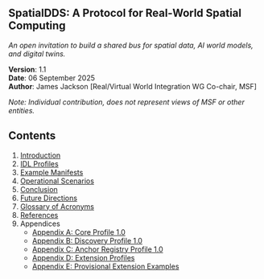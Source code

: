 ## **SpatialDDS: A Protocol for Real-World Spatial Computing**

*An open invitation to build a shared bus for spatial data, AI world models, and digital twins.*

**Version**: 1.1  
**Date**: 06 September 2025  
**Author**: James Jackson [Real/Virtual World Integration WG Co-chair, MSF]

*Note: Individual contribution, does not represent views of MSF or other entities.*

## Contents
1. [Introduction](sections/01-introduction.md)
2. [IDL Profiles](sections/02-idl-profiles.md)
3. [Example Manifests](sections/03-example-manifests.md)
4. [Operational Scenarios](sections/04-operational-scenarios.md)
5. [Conclusion](sections/conclusion.md)
6. [Future Directions](sections/future-directions.md)
7. [Glossary of Acronyms](sections/glossary.md)
8. [References](sections/references.md)
9. Appendices
   - [Appendix A: Core Profile 1.0](sections/appendix-a.md)
   - [Appendix B: Discovery Profile 1.0](sections/appendix-b.md)
   - [Appendix C: Anchor Registry Profile 1.0](sections/appendix-c.md)
   - [Appendix D: Extension Profiles](sections/appendix-d.md)
   - [Appendix E: Provisional Extension Examples](sections/appendix-e.md)
